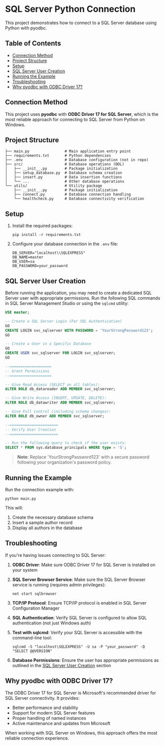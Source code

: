 # SQL Server Python Connection

This project demonstrates how to connect to a SQL Server database using Python with pyodbc.

## Table of Contents
- [Connection Method](#connection-method)
- [Project Structure](#project-structure)
- [Setup](#setup)
- [SQL Server User Creation](#sql-server-user-creation)
- [Running the Example](#running-the-example)
- [Troubleshooting](#troubleshooting)
- [Why pyodbc with ODBC Driver 17?](#why-pyodbc-with-odbc-driver-17)

## Connection Method

This project uses **pyodbc** with **ODBC Driver 17 for SQL Server**, which is the most reliable approach for connecting to SQL Server from Python on Windows.

## Project Structure

```
├── main.py                # Main application entry point
├── requirements.txt       # Python dependencies
├── .env                   # Database configuration (not in repo)
├── src/                   # Database operations (DDL)
│   ├── __init__.py        # Package initialization
│   ├── setup_database.py  # Database schema creation
│   ├── insert.py          # Data insertion functions
│   └── ...                # Other database operations
└── utils/                 # Utility package
    ├── __init__.py        # Package initialization
    ├── connect.py         # Database connection handling
    └── healthcheck.py     # Database connectivity verification
```

## Setup

1. Install the required packages:
   ```
   pip install -r requirements.txt
   ```

2. Configure your database connection in the `.env` file:
   ```
   DB_SERVER="localhost\\SQLEXPRESS"
   DB_NAME=master
   DB_USER=sa
   DB_PASSWORD=your_password
   ```

## SQL Server User Creation

Before running the application, you may need to create a dedicated SQL Server user with appropriate permissions. Run the following SQL commands in SQL Server Management Studio or using the `sqlcmd` utility:

```sql
USE master;

-- Create a SQL Server Login (For SQL Authentication)
GO
CREATE LOGIN svc_sqlserver WITH PASSWORD = 'YourStrongPassword123';
GO

-- Create a User in a Specific Database
GO
CREATE USER svc_sqlserver FOR LOGIN svc_sqlserver;
GO

--===================
-- Grant Permissions
--===================

-- Give Read Access (SELECT on all tables):
ALTER ROLE db_datareader ADD MEMBER svc_sqlserver;

-- Give Write Access (INSERT, UPDATE, DELETE):
ALTER ROLE db_datawriter ADD MEMBER svc_sqlserver;

-- Give Full Control (including schema changes):
ALTER ROLE db_owner ADD MEMBER svc_sqlserver;

--======================
-- Verify User Creation
--======================

-- Run the following query to check if the user exists:
SELECT * FROM sys.database_principals WHERE type = 'S';
```

> **Note**: Replace 'YourStrongPassword123' with a secure password following your organization's password policy.

## Running the Example

Run the connection example with:
```
python main.py
```

This will:
1. Create the necessary database schema
2. Insert a sample author record
3. Display all authors in the database

## Troubleshooting

If you're having issues connecting to SQL Server:

1. **ODBC Driver**: Make sure ODBC Driver 17 for SQL Server is installed on your system

2. **SQL Server Browser Service**: Make sure the SQL Server Browser service is running (requires admin privileges):
   ```
   net start sqlbrowser
   ```

3. **TCP/IP Protocol**: Ensure TCP/IP protocol is enabled in SQL Server Configuration Manager

4. **SQL Authentication**: Verify SQL Server is configured to allow SQL authentication (not just Windows auth)

5. **Test with sqlcmd**: Verify your SQL Server is accessible with the command-line tool:
   ```
   sqlcmd -S "localhost\SQLEXPRESS" -U sa -P "your_password" -Q "SELECT @@VERSION"
   ```

6. **Database Permissions**: Ensure the user has appropriate permissions as outlined in the [SQL Server User Creation](#sql-server-user-creation) section

## Why pyodbc with ODBC Driver 17?

The ODBC Driver 17 for SQL Server is Microsoft's recommended driver for SQL Server connectivity. It provides:

- Better performance and stability
- Support for modern SQL Server features
- Proper handling of named instances
- Active maintenance and updates from Microsoft

When working with SQL Server on Windows, this approach offers the most reliable connection experience. 